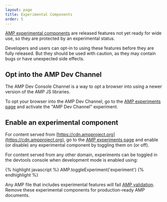 ```yaml
---
layout: page
title: Experimental Components
order: 5
---
```


[AMP experimental components](https://github.com/ampproject/amphtml/tree/master/tools/experiments)
are released features not yet ready for wide use, so they are protected by an experimental status.

Developers and users can opt-in to using these features before they are fully released.
But they should be used with caution, as they may contain bugs or have unexpected side effects.

## Opt into the AMP Dev Channel

The AMP Dev Console Channel is a way to opt a browser into using a newer version of the AMP JS libraries.

To opt your browser into the AMP Dev Channel,
go to the [AMP experiments page](https://cdn.ampproject.org/experiments.html)
and activate the "AMP Dev Channel" experiment.

## Enable an experimental component

For content served from [https://cdn.ampproject.org](https://cdn.ampproject.org),
go to the [AMP experiments page](https://cdn.ampproject.org/experiments.html)
and enable (or disable) any experimental component by toggling them on (or off).

For content served from any other domain, experiments can be toggled in the devtools console when development mode is enabled using:

{% highlight javascript %}
AMP.toggleExperiment('experiment')
{% endhighlight %}

Any AMP file that includes experimental features will fail 
[AMP validation](/docs/guides/validate.html).
Remove these experimental components for production-ready AMP documents.

